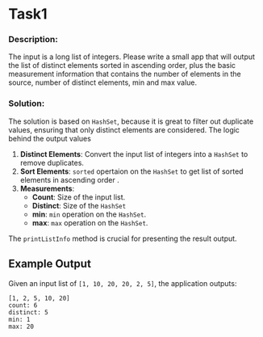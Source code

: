 # Task1
### Description:
The input is a long list of integers. Please write a small app that will output the list of distinct elements sorted in ascending order, plus the basic measurement information that contains the number of elements in the source, number of distinct elements, min and max value.
### Solution:
The solution is based on `HashSet`, because it is great to filter out duplicate values, ensuring that only distinct elements are considered. 
The logic behind the output values
1. **Distinct Elements**: Convert the input list of integers into a `HashSet` to remove duplicates.
2. **Sort Elements**: `sorted` opertaion on the `HashSet` to get list of sorted elements in ascending order .
3. **Measurements**:
   - **Count**: Size of the input list.
   - **Distinct**: Size of the `HashSet`
   - **min**: `min` operation on the `HashSet`.
   - **max**: `max` operation on the `HashSet`.

 The `printListInfo` method is crucial for presenting the result output.

## Example Output

Given an input list of `[1, 10, 20, 20, 2, 5]`, the application outputs:

```plaintext
[1, 2, 5, 10, 20]
count: 6
distinct: 5
min: 1
max: 20
